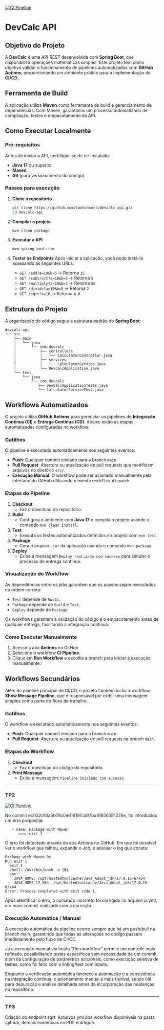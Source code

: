 [![CI Pipeline](https://github.com/taohansens/devcalc-api/actions/workflows/ci.yml/badge.svg)](https://github.com/taohansens/devcalc-api/actions/workflows/ci.yml)

# DevCalc API

## Objetivo do Projeto
A **DevCalc** é uma API REST desenvolvida com **Spring Boot**, que disponibiliza operações matemáticas simples. Este projeto tem como objetivo validar o funcionamento de pipelines automatizados com **GitHub Actions**, proporcionando um ambiente prático para a implementação de **CI/CD**.

## Ferramenta de Build
A aplicação utiliza **Maven** como ferramenta de build e gerenciamento de dependências. Com Maven, garantimos um processo automatizado de compilação, testes e empacotamento da API.

## Como Executar Localmente

### Pré-requisitos
Antes de iniciar a API, certifique-se de ter instalado:
- **Java 17** ou superior
- **Maven**
- **Git** (para versionamento do código)

### Passos para execução
1. **Clone o repositório**
   ```bash
   git clone https://github.com/taohansens/devcalc-api.git
   cd devcalc-api
   ```

2. **Compilar o projeto**
   ```bash
   mvn clean package
   ```

3. **Executar a API**
   ```bash
   mvn spring-boot:run
   ```

4. **Testar os Endpoints**
   Após iniciar a aplicação, você pode testá-la acessando as seguintes URLs:
    - `GET /add?a=10&b=5` → Retorna `15`
    - `GET /subtract?a=10&b=5` → Retorna `5`
    - `GET /multiply?a=10&b=5` → Retorna `50`
    - `GET /divide?a=10&b=5` → Retorna `2`
    - `GET /sqrt?x=16` → Retorna `4.0`

## Estrutura do Projeto
A organização do código segue a estrutura padrão do **Spring Boot**:
```
devcalc-api
└── src
    ├── main
    │   └── java
    │       └── com.devcalc
    |           ├── controllers
    |           |   └── CalculatorController.java
    |           ├── services
    |           |   └── CalculatorService.java
    │           └── DevCalcApplication.java
    └── test
        └── java
            └── com.devcalc
               ├── DevCalcApplicationTests.java
               └── CalculatorServiceTest.java
```

## Workflows Automatizados

O projeto utiliza **GitHub Actions** para gerenciar os pipelines de **Integração Contínua (CI)** e **Entrega Contínua (CD)**. Abaixo estão as etapas automatizadas configuradas no workflow.

### Gatilhos
O pipeline é executado automaticamente nos seguintes eventos:
- **Push**: Qualquer commit enviado para a branch `main`.
- **Pull Request**: Abertura ou atualização de pull requests que modificam arquivos no diretório `src/`.
- **Execução Manual**: O workflow pode ser acionado manualmente pela interface do GitHub utilizando o evento `workflow_dispatch`.

### Etapas do Pipeline
1. **Checkout**
   - Faz o download do repositório.
2. **Build**
   - Configura o ambiente com **Java 17** e compila o projeto usando o comando `mvn clean install`.
3. **Test**
   - Executa os testes automatizados definidos no projeto com `mvn test`.
4. **Package**
   - Gera o arquivo `.jar` da aplicação usando o comando `mvn package`.
5. **Deploy**
   - Exibe a mensagem `Deploy realizado com sucesso` para simular o processo de entrega contínua.

### Visualização do Workflow
As dependências entre os jobs garantem que os passos sejam executados na ordem correta:
- `Test` depende de `Build`.
- `Package` depende de `Build` e `Test`.
- `Deploy` depende de `Package`.

Os workflows garantem a validação do código e o empacotamento antes de qualquer entrega, facilitando a integração contínua.

### Como Executar Manualmente
1. Acesse a aba **Actions** no GitHub.
2. Selecione o workflow **CI Pipeline**.
3. Clique em **Run Workflow** e escolha a branch para iniciar a execução manualmente.

## Workflows Secundários

Além do pipeline principal de CI/CD, o projeto também inclui o workflow **Show Message Pipeline**, que é responsável por exibir uma mensagem simples como parte do fluxo de trabalho.

### Gatilhos
O workflow é executado automaticamente nos seguintes eventos:
- **Push**: Qualquer commit enviado para a branch `main`.
- **Pull Request**: Abertura ou atualização de pull requests na branch `main`.

### Etapas do Workflow
1. **Checkout**
   - Faz o download do código do repositório.
2. **Print Message**
   - Exibe a mensagem: `Pipeline iniciado com sucesso`.


--------
### TP2

[![CI Pipeline](https://github.com/taohansens/devcalc-api/actions/workflows/ci.yml/badge.svg)](https://github.com/taohansens/devcalc-api/actions/workflows/ci.yml)


No commit ec032d10a5b78c0ed19191ca97ba41656581226e, foi introduzido um erro proposital:
```
   - name: Package with Maven
      run: exit 1
```

O erro foi detectado através da aba Actions no GitHub. Em que foi possível ver o workflow que falhou, expandir o Job, e analisar o log que consta:
```
Package with Maven 0s
Run exit 1
  exit 1
  shell: /usr/bin/bash -e {0}
  env:
    JAVA_HOME: /opt/hostedtoolcache/Java_Adopt_jdk/17.0.15-6/x64
    JAVA_HOME_17_X64: /opt/hostedtoolcache/Java_Adopt_jdk/17.0.15-6/x64
Error: Process completed with exit code 1.
```
Após identificar o erro, o comando incorreto foi corrigido no arquivo ci.yml, e o novo commit realizado com a correção.

### Execução Automática / Manual
A execução automática do pipeline ocorre sempre que há um push/pull na branch main, garantindo que todas as alterações 
no código passem imediatamente pelo fluxo de CI/CD. 

Já a execução manual via botão "Run workflow" permite um controle mais refinado, possibilitando testes 
específicos sem necessidade de um commit, além da configuração de parâmetros adicionais, como execução seletiva de testes, 
como foi feito com o linting/test com inputs.

Enquanto a verificação automática favorece a automação e a consistência na integração contínua, o acionamento manual é mais flexível, 
sendo útil para depuração e análise detalhada antes da incorporação das mudanças no repositório.

-------
### TP3
Criação do endpoint sqrt.
Arquivos yml dos workflow disponíveis na pasta .github, demais evidências no PDF entregue.
